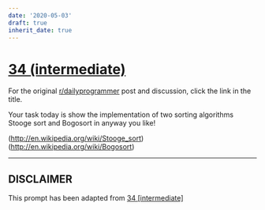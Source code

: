 ```yaml
---
date: '2020-05-03'
draft: true
inherit_date: true
---
```


# [34 (intermediate)](https://www.reddit.com/r/dailyprogrammer/comments/rmmqx/3312012_challenge_34_intermediate/)

For the original [r/dailyprogrammer](https://www.reddit.com/r/dailyprogrammer/) post and discussion, click the link in the title.

Your task today is show the implementation of two sorting algorithms Stooge sort and Bogosort in anyway you like!

(http://en.wikipedia.org/wiki/Stooge_sort)
(http://en.wikipedia.org/wiki/Bogosort)

----
## **DISCLAIMER**
This prompt has been adapted from [34 [intermediate]](https://www.reddit.com/r/dailyprogrammer/comments/rmmqx/3312012_challenge_34_intermediate/
)
